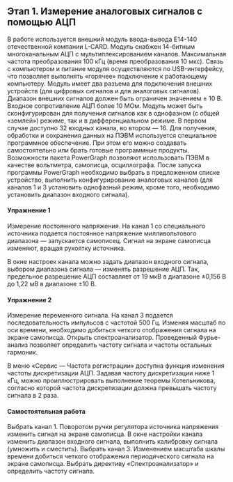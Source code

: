## Этап 1. Измерение аналоговых сигналов с помощью АЦП 

В работе используется внешний модуль ввода-вывода E14-140 отечественной компании L-CARD. Модуль снабжен 14-битным многоканальным АЦП с мультиплексированием каналов. Максимальная частота преобразования 100 кГц (время преобразования 10 мкс). Связь с компьютером и питание модуля осуществляются по USB-интерфейсу, что позволяет выполнять «горячее» подключение к работающему компьютеру. 
Модуль имеет два разъема для подключения внешних устройств 
(для цифровых сигналов и для аналоговых сигналов). Диапазон внешних сигналов должен быть ограничен значением $\pm$ 10 В. Входное сопротивление АЦП более 10 МОм. Модуль может быть сконфигурирован для получения сигналов как в однофазном (с общей «землей») режиме, так и в дифференциальном режиме. В первом случае доступно 32 входных канала, во втором — 16. 
Для получения, обработки и сохранения данных на ПЭВМ используется специальное программное обеспечение. При этом его можно создавать самостоятельно или брать готовые программные продукты. Возможности пакета PowerGraph позволяют использовать ПЭВМ в качестве вольтметра, самописца, осциллографа. 
После запуска программы PowerGraph необходимо выбрать в предложенном списке устройство, выполнить конфигурирование аналоговых каналов (для каналов 1 и 3 установить однофазный режим, кроме того, необходимо установить диапазон входного сигнала). 

#### Упражнение 1

Измерение постоянного напряжения. На канал 1 со специального источника подается постоянное напряжение милливольтового диапазона — запускается самописец. Сигнал на экране самописца изменяют, вращая рукоятку источника.  

В окне настроек канала можно задать диапазон входного сигнала, выбором диапазона сигнала — изменять разрешение АЦП. Так, предельное разрешение АЦП составляет от 19 мкВ в диапазоне $\pm$0,156 В до 1,22 мВ в диапазоне $\pm$10 В. 

#### Упражнение 2

Измерение переменного сигнала. На канал 3 подается последовательность импульсов с частотой 500 Гц. Изменяя масштаб по оси времени, необходимо добиться четкого отображения сигнала на экране самописца. Открыть спектроанализатор. Проведенный Фурье-анализ позволяет определить частоту сигнала и частоты остальных гармоник.  

В меню «Сервис — Частота регистрации» доступна функция изменения частоты дискретизации АЦП. Задавая частоту дискретизации ниже 1 кГц, можно проиллюстрировать выполнение теоремы Котельникова, согласно которой частота дискретизации должна превышать частоту сигнала в 2 раза. 

#### Самостоятельная работа

Выбрать канал 1. Поворотом ручки регулятора источника напряжения изменить сигнал на экране самописца. В окне настройки канала изменить диапазон входного сигнала, выполнить калибровку сигнала (умножить и сместить).  Выбрать канал 3. Изменением масштаба шкалы времени добиться четкого отображения периодического сигнала на экране самописца. Выбрать директиву «Спектроанализатор» и определить частоту сигнала. 